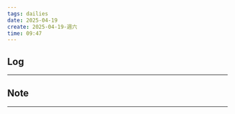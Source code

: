 ```yaml
---
tags: dailies  
date: 2025-04-19
create: 2025-04-19-週六
time: 09:47
---
```

## Log
---


## Note
---


